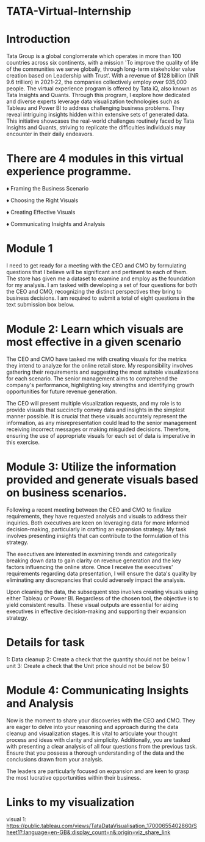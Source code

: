 # TATA-Virtual-Internship

# Introduction
Tata Group is a global conglomerate which operates in more than 100 countries across six continents, with a mission 'To improve the quality of life of the communities we serve
globally, through long-term stakeholder value creation based on Leadership with Trust’. With a revenue of $128 billion (INR 9.6 trillion) in 2021-22, the companies collectively
employ over 935,000 people.
The virtual experience program is offered by Tata iQ, also known as Tata Insights and Quants. Through this program, I explore how dedicated and diverse experts leverage data 
visualization technologies such as Tableau and Power BI to address challenging business problems. They reveal intriguing insights hidden within extensive sets of generated data.
This initiative showcases the real-world challenges routinely faced by Tata Insights and Quants, striving to replicate the difficulties individuals may encounter in their daily 
endeavors.

# There are 4 modules in this virtual experience programme.
♦ Framing the Business Scenario

♦ Choosing the Right Visuals

♦ Creating Effective Visuals

♦ Communicating Insights and Analysis

# Module 1
I need to get ready for a meeting with the CEO and CMO by formulating questions that I believe will be significant and pertinent to each of them. The store has given me a dataset 
to examine and employ as the foundation for my analysis. I am tasked with developing a set of four questions for both the CEO and CMO, recognizing the distinct perspectives they 
bring to business decisions. I am required to submit a total of eight questions in the text submission box below.

# Module 2: Learn which visuals are most effective in a given scenario
The CEO and CMO have tasked me with creating visuals for the metrics they intend to analyze for the online retail store. My responsibility involves gathering their requirements 
and suggesting the most suitable visualizations for each scenario. The senior management aims to comprehend the company's performance, highlighting key strengths and identifying
growth opportunities for future revenue generation.

The CEO will present multiple visualization requests, and my role is to provide visuals that succinctly convey data and insights in the simplest manner possible. It is crucial
that these visuals accurately represent the information, as any misrepresentation could lead to the senior management receiving incorrect messages or making misguided decisions. 
Therefore, ensuring the use of appropriate visuals for each set of data is imperative in this exercise.

# Module 3: Utilize the information provided and generate visuals based on business scenarios. 
Following a recent meeting between the CEO and CMO to finalize requirements, they have requested analysis and visuals to address their inquiries. Both executives are keen on
leveraging data for more informed decision-making, particularly in crafting an expansion strategy. My task involves presenting insights that can contribute to the formulation of 
this strategy.

The executives are interested in examining trends and categorically breaking down data to gain clarity on revenue generation and the key factors influencing the online store. 
Once I receive the executives' requirements regarding data presentation, I will ensure the data's quality by eliminating any discrepancies that could adversely impact the analysis.

Upon cleaning the data, the subsequent step involves creating visuals using either Tableau or Power BI. Regardless of the chosen tool, the objective is to yield consistent results.
These visual outputs are essential for aiding executives in effective decision-making and supporting their expansion strategy.

# Details for task
1: Data cleanup
2: Create a check that the quantity should not be below 1 unit
3: Create a check that the Unit price should not be below $0

# Module 4: Communicating Insights and Analysis
Now is the moment to share your discoveries with the CEO and CMO. They are eager to delve into your reasoning and approach during the data cleanup and visualization stages. 
It is vital to articulate your thought process and ideas with clarity and simplicity. Additionally, you are tasked with presenting a clear analysis of all four questions from the 
previous task. Ensure that you possess a thorough understanding of the data and the conclusions drawn from your analysis.

The leaders are particularly focused on expansion and are keen to grasp the most lucrative opportunities within their business.


# Links to my visualization

visual 1: https://public.tableau.com/views/TataDataVisualisation_17000655402860/Sheet1?:language=en-GB&:display_count=n&:origin=viz_share_link



